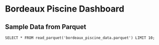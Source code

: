 # Bordeaux Piscine Dashboard

## Sample Data from Parquet

```piscine_sample_data
SELECT * FROM read_parquet('bordeaux_piscine_data.parquet') LIMIT 10;
```

<DataTable data={piscine_sample_data}/>
